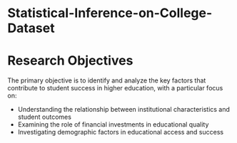 # Statistical-Inference-on-College-Dataset

# Research Objectives
The primary objective is to identify and analyze the key factors that contribute to student success
in higher education, with a particular focus on:
- Understanding the relationship between institutional characteristics and student outcomes
- Examining the role of financial investments in educational quality
- Investigating demographic factors in educational access and success
